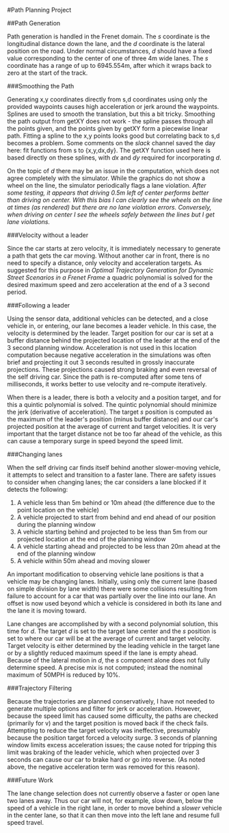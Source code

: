 #Path Planning Project

##Path Generation

Path generation is handled in the Frenet domain.  The *s* coordinate is the longitudinal distance down the lane, and the *d* coordinate is the lateral position on the road.  Under normal circumstances, *d* should have a fixed value corresponding to the center of one of three 4m wide lanes.  The *s* coordinate has a range of up to 6945.554m, after which it wraps back to zero at the start of the track.

###Smoothing the Path

Generating x,y coordinates directly from s,d coordinates using only the provided waypoints causes high acceleration or jerk around the waypoints.  Splines are used to smooth the translation, but this a bit tricky.  Smoothing the path output from getXY does not work - the spline passes through all the points given, and the points given by getXY form a piecewise linear path.  Fitting a spline to the x,y points looks good but correlating back to s,d becomes a problem.  Some comments on the *slack* channel saved the day here:  fit functions from s to {x,y,dx,dy}.  The getXY function used here is based directly on these splines, with *dx* and *dy* required for incorporating *d*.

On the topic of *d* there may be an issue in the computation, which does not agree completely with the simulator.  While the graphics do not show a wheel on the line, the simulator periodically flags a lane violation.  *After some testing, it appears that driving 0.5m left of center performs better than driving on center.  With this bias I can clearly see the wheels on the line at times (as rendered) but there are no lane violation errors.  Conversely, when driving on center I see the wheels safely between the lines but I get lane violations.*

###Velocity without a leader

Since the car starts at zero velocity, it is immediately necessary to generate a path that gets the car moving.  Without another car in front, there is no need to specify a distance, only velocity and acceleration targets.  As suggested for this purpose in *Optimal Trajectory Generation for Dynamic Street Scenarios in a Frenet Frame* a quadric polynomial is solved for the desired maximum speed and zero acceleration at the end of a 3 second period.

###Following a leader

Using the sensor data, additional vehicles can be detected, and a close vehicle in, or entering, our lane becomes a leader vehicle.  In this case, the velocity is determined by the leader.  Target position for our car is set at a buffer distance behind the projected location of the leader at the end of the 3 second planning window.  Acceleration is not used in this location computation because negative acceleration in the simulations was often brief and projecting it out 3 seconds resulted in grossly inaccurate projections.  These projections caused strong braking and even reversal of the self driving car.  Since the path is re-computed after some tens of milliseconds, it works better to use velocity and re-compute iteratively.

When there is a leader, there is both a velocity and a position target, and for this a quintic polynomial is solved.  The quintic polynomial should minimize the jerk (derivative of acceleration).  The target *s* position is computed as the maximum of the leader's position (minus buffer distance) and our car's projected position at the average of current and target velocities.  It is very important that the target distance not be too far ahead of the vehicle, as this can cause a temporary surge in speed beyond the speed limit.

###Changing lanes

When the self driving car finds itself behind another slower-moving vehicle, it attempts to select and transition to a faster lane.  There are safety issues to consider when changing lanes; the car considers a lane blocked if it detects the following:

1. A vehicle less than 5m behind or 10m ahead (the difference due to the point location on the vehicle)
2. A vehicle projected to start from behind and end ahead of our position during the planning window
3. A vehicle starting behind and projected to be less than 5m from our projected location at the end of the planning window
4. A vehicle starting ahead and projected to be less than 20m ahead at the end of the planning window 
5. A vehicle within 50m ahead and moving slower

An important modification to observing vehicle lane positions is that a vehicle may be changing lanes.  Initially, using only the current lane (based on simple division by lane width) there were some collisions resulting from failure to account for a car that was partially over the line into our lane.  An offset is now used beyond which a vehicle is considered in both its lane and the lane it is moving toward.

Lane changes are accomplished by with a second polynomial solution, this time for *d*.  The target *d* is set to the target lane center and the *s* position is set to where our car will be at the average of current and target velocity.  Target velocity is either determined by the leading vehicle in the target lane or by a slightly reduced maximum speed if the lane is empty ahead.  Because of the lateral motion in *d*, the *s* component alone does not fully determine speed.  A precise mix is not computed; instead the nominal maximum of 50MPH is reduced by 10%.

###Trajectory Filtering

Because the trajectories are planned conservatively, I have not needed to generate multiple options and filter for jerk or acceleration.  However, because the speed limit has caused some difficulty, the paths are checked (primarily for v) and the target position is moved back if the check fails.  Attempting to reduce the target velocity was ineffective, presumably because the position target forced a velocity surge.  3 seconds of planning window limits excess acceleration issues; the cause noted for tripping this limit was braking of the leader vehicle, which when projected over 3 seconds can cause our car to brake hard or go into reverse.  (As noted above, the negative acceleration term was removed for this reason).

###Future Work

The lane change selection does not currently observe a faster or open lane two lanes away.  Thus our car will not, for example, slow down, below the speed of a vehicle in the right lane, in order to move behind a *slower* vehicle in the center lane, so that it can then move into the left lane and resume full speed travel.
